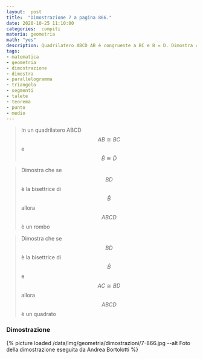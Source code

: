 ```yaml
---
layout:  post
title:  "Dimostrazione 7 a pagina 866."
date: 2020-10-25 11:10:00
categories:  compiti
materia: geometria
math: "yes"
description: Quadrilatero ABCD AB è congruente a BC e B = D. Dimostra che se BD è la bisettrice di B allora ABCD è un rombo.
tags:
- matematica
- geometria
- dimostrazione
- dimostra
- parallelogramma
- triangolo
- segmenti
- talete
- teorema
- punto
- medio
---
```


>In un quadrilatero ABCD $$ AB \cong BC $$ e $$ \hat{B} \cong \hat{D} $$

>Dimostra che se $$BD$$ è la bisettrice di $$\hat{B}$$ allora $$ABCD$$ è un rombo

>Dimostra che se $$BD$$ è la bisettrice di $$\hat{B}$$ e $$ AC \cong BD $$ allora $$ABCD$$ è un quadrato

### Dimostrazione

{% picture loaded /data/img/geometria/dimostrazioni/7-866.jpg --alt Foto della dimostrazione eseguita da Andrea Bortolotti %}


